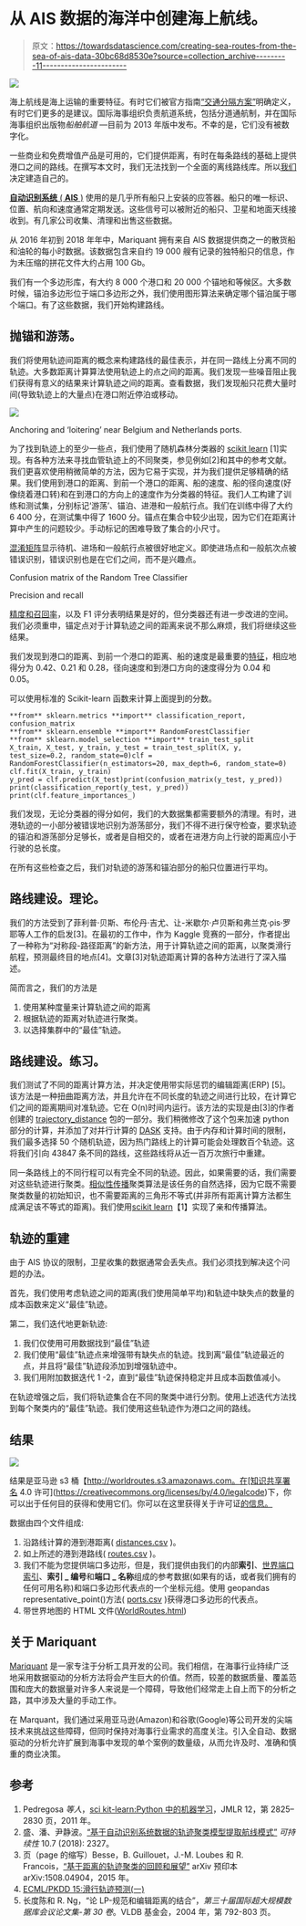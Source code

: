 # 从 AIS 数据的海洋中创建海上航线。

> 原文：<https://towardsdatascience.com/creating-sea-routes-from-the-sea-of-ais-data-30bc68d8530e?source=collection_archive---------11----------------------->

![](img/7f55a2c2b924165a08f6f2868e31fd04.png)

海上航线是海上运输的重要特征。有时它们被官方指南[“交通分隔方案”](https://en.wikipedia.org/wiki/Traffic_Separation_Scheme)明确定义，有时它们更多的是建议。国际海事组织负责航道系统，包括分道通航制，并在国际海事组织出版物*船舶航道* —目前为 2013 年版中发布。不幸的是，它们没有被数字化。

一些商业和免费增值产品是可用的，它们提供距离，有时在每条路线的基础上提供港口之间的路线。在撰写本文时，我们无法找到一个全面的离线路线库。所以[我们](http://mariquant.com)决定建造自己的。

[**自动识别系统** ( **AIS** )](https://en.wikipedia.org/wiki/Automatic_identification_system) 使用的是几乎所有船只上安装的应答器。船只的唯一标识、位置、航向和速度通常定期发送。这些信号可以被附近的船只、卫星和地面天线接收到。有几家公司收集、清理和出售这些数据。

从 2016 年初到 2018 年年中，Mariquant 拥有来自 AIS 数据提供商之一的散货船和油轮的每小时数据。该数据包含来自约 19 000 艘有记录的独特船只的信息，作为未压缩的拼花文件大约占用 100 Gb。

我们有一个多边形库，有大约 8 000 个港口和 20 000 个锚地和等候区。大多数时候，锚泊多边形位于端口多边形之外，我们使用图形算法来确定哪个锚泊属于哪个端口。有了这些数据，我们开始构建路线。

## 抛锚和游荡。

我们将使用轨迹间距离的概念来构建路线的最佳表示，并在同一路线上分离不同的轨迹。大多数距离计算算法使用轨迹上的点之间的距离。我们发现一些噪音阻止我们获得有意义的结果来计算轨迹之间的距离。查看数据，我们发现船只花费大量时间(导致轨迹上的大量点)在港口附近停泊或移动。

![](img/16b6cb1664f8af119db48aa77ffe3feb.png)

Anchoring and ‘loitering’ near Belgium and Netherlands ports.

为了找到轨迹上的至少一些点，我们使用了随机森林分类器的 [scikit learn](https://scikit-learn.org/stable/modules/generated/sklearn.ensemble.RandomForestClassifier.html) [1]实现。有各种方法来寻找血管轨迹上的不同聚类，参见例如[2]和其中的参考文献。我们更喜欢使用稍微简单的方法，因为它易于实现，并为我们提供足够精确的结果。我们使用到港口的距离、到前一个港口的距离、船的速度、船的径向速度(好像绕着港口转)和在到港口的方向上的速度作为分类器的特征。我们人工构建了训练和测试集，分别标记‘游荡’、锚泊、进港和一般航行点。我们在训练中得了大约 6 400 分，在测试集中得了 1600 分。锚点在集合中较少出现，因为它们在距离计算中产生的问题较少。手动标记的困难导致了集合的小尺寸。

[混淆矩阵](https://www.google.com/url?sa=t&rct=j&q=&esrc=s&source=web&cd=1&cad=rja&uact=8&ved=2ahUKEwjr54bNq-jhAhWJMewKHcHjBX8QFjAAegQIARAB&url=https%3A%2F%2Fen.wikipedia.org%2Fwiki%2FConfusion_matrix&usg=AOvVaw1sC8cquKC7ZuBe4qQXFbe5)显示待机、进场和一般航行点被很好地定义。即使进场点和一般航次点被错误识别，错误识别也是在它们之间，而不是兴趣点。

Confusion matrix of the Random Tree Classifier

Precision and recall

[精度和召回率](https://www.google.com/url?sa=t&rct=j&q=&esrc=s&source=web&cd=1&cad=rja&uact=8&ved=2ahUKEwjutMu5rOjhAhVCC-wKHftwAjEQFjAAegQICBAC&url=https%3A%2F%2Fen.wikipedia.org%2Fwiki%2FPrecision_and_recall&usg=AOvVaw23JQgYucFrrlGvYcDKGHER)，以及 F1 评分表明结果是好的，但分类器还有进一步改进的空间。我们必须重申，锚定点对于计算轨迹之间的距离来说不那么麻烦，我们将继续这些结果。

我们发现到港口的距离、到前一个港口的距离、船的速度是最重要的[特征](https://en.wikipedia.org/wiki/Feature_selection)，相应地得分为 0.42、0.21 和 0.28，径向速度和到港口方向的速度得分为 0.04 和 0.05。

可以使用标准的 Scikit-learn 函数来计算上面提到的分数。

```
**from** sklearn.metrics **import** classification_report, confusion_matrix
**from** sklearn.ensemble **import** RandomForestClassifier
**from** sklearn.model_selection **import** train_test_split
X_train, X_test, y_train, y_test = train_test_split(X, y, test_size=0.2, random_state=0)clf = RandomForestClassifier(n_estimators=20, max_depth=6, random_state=0)
clf.fit(X_train, y_train)
y_pred = clf.predict(X_test)print(confusion_matrix(y_test, y_pred))
print(classification_report(y_test, y_pred))
print(clf.feature_importances_)
```

我们发现，无论分类器的得分如何，我们的大数据集都需要额外的清理。有时，进港轨迹的一小部分被错误地识别为游荡部分，我们不得不进行保守检查，要求轨迹的锚泊和游荡部分足够长，或者是自相交的，或者在进港方向上行驶的距离应小于行驶的总长度。

在所有这些检查之后，我们对轨迹的游荡和锚泊部分的船只位置进行平均。

## 路线建设。理论。

我们的方法受到了菲利普·贝斯、布伦丹·吉尤、让-米歇尔·卢贝斯和弗兰克·̧ois·罗耶等人工作的启发[3]。在最初的工作中，作为 Kaggle 竞赛的一部分，作者提出了一种称为“对称段-路径距离”的新方法，用于计算轨迹之间的距离，以聚类滑行航程，预测最终目的地点[4]。文章[3]对轨迹距离计算的各种方法进行了深入描述。

简而言之，我们的方法是

1.  使用某种度量来计算轨迹之间的距离
2.  根据轨迹的距离对轨迹进行聚类。
3.  以选择集群中的“最佳”轨迹。

## 路线建设。练习。

我们测试了不同的距离计算方法，并决定使用带实际惩罚的编辑距离(ERP) [5]。该方法是一种扭曲距离方法，并且允许在不同长度的轨迹之间进行比较，在计算它们之间的距离期间对准轨迹。它在 O(n)时间内运行。该方法的实现是由[3]的作者创建的 [trajectory_distance](https://github.com/bguillouet/traj-dist) 包的一部分。我们稍微修改了这个包来加速 python 部分的计算，并添加了对并行计算的 [DASK](https://dask.org) 支持。由于内存和计算时间的限制，我们最多选择 50 个随机轨迹，因为热门路线上的计算可能会处理数百个轨迹。这将我们引向 43847 条不同的路线，这些路线将从近一百万次旅行中重建。

同一条路线上的不同行程可以有完全不同的轨迹。因此，如果需要的话，我们需要对这些轨迹进行聚类。[相似性传播](https://en.wikipedia.org/wiki/Affinity_propagation)聚类算法是该任务的自然选择，因为它既不需要聚类数量的初始知识，也不需要距离的三角形不等式(并非所有距离计算方法都生成满足该不等式的距离)。我们使用[scikit learn](https://scikit-learn.org/stable/modules/generated/sklearn.cluster.AffinityPropagation.html)【1】实现了亲和传播算法。

## 轨迹的重建

由于 AIS 协议的限制，卫星收集的数据通常会丢失点。我们必须找到解决这个问题的办法。

首先，我们使用考虑轨迹之间的距离(我们使用简单平均)和轨迹中缺失点的数量的成本函数来定义“最佳”轨迹。

第二，我们迭代地更新轨迹:

1.  我们仅使用可用数据找到“最佳”轨迹
2.  我们使用“最佳”轨迹点来增强带有缺失点的轨迹。找到离“最佳”轨迹最近的点，并且将“最佳”轨迹段添加到增强轨迹中。
3.  我们用附加数据迭代 1 -2，直到“最佳”轨迹保持稳定并且成本函数值减小。

在轨迹增强之后，我们将轨迹集合在不同的聚类中进行分割。使用上述迭代方法找到每个聚类内的“最佳”轨迹。我们使用这些轨迹作为港口之间的路线。

## 结果

![](img/d69197e468ddd23d3e02890160c5d753.png)

结果是亚马逊 s3 桶【http://worldroutes.s3.amazonaws.com。在[知识共享署名 4.0 许可](https://creativecommons.org/licenses/by/4.0/legalcode)下，你可以出于任何目的获得和使用它们。你可以在这里获得关于许可证[的信息。](https://creativecommons.org/licenses/by/4.0/)

数据由四个文件组成:

1.  沿路线计算的港到港距离( [distances.csv](http://worldroutes.s3.amazonaws.com/distances.csv) )。
2.  如上所述的港到港路线( [routes.csv](http://worldroutes.s3.amazonaws.com/routes.csv) )。
3.  我们不能为您提供端口多边形，但是，我们提供由我们的内部**索引**、[世界端口索引](https://msi.nga.mil/NGAPortal/MSI.portal?_nfpb=true&_pageLabel=msi_portal_page_62&pubCode=0015)、**索引 _ 编号**和**端口 _ 名称**组成的参考数据(如果有的话，或者我们拥有的任何可用名称)和端口多边形代表点的一个坐标元组。使用 geopandas representative_point()方法( [ports.csv](http://worldroutes.s3.amazonaws.com/ports.csv) )获得港口多边形的代表点。
4.  带世界地图的 HTML 文件([WorldRoutes.html](http://worldroutes.s3.amazonaws.com/WorldRoutes.html))

## 关于 Mariquant

[Mariquant](http://mariquant.com) 是一家专注于分析工具开发的公司。我们相信，在海事行业持续广泛地采用数据驱动的分析方法将会产生巨大的价值。然而，较差的数据质量、覆盖范围和庞大的数据量对许多人来说是一个障碍，导致他们经常走上自上而下的分析之路，其中涉及大量的手动工作。

在 Marquant，我们通过采用亚马逊(Amazon)和谷歌(Google)等公司开发的尖端技术来挑战这些障碍，但同时保持对海事行业需求的高度关注。引入全自动、数据驱动的分析允许扩展到海事中发现的单个案例的数量级，从而允许及时、准确和慎重的商业决策。

## 参考

1.  Pedregosa *等人*，[sci kit-learn:Python 中的机器学习](http://jmlr.csail.mit.edu/papers/v12/pedregosa11a.html)，JMLR 12，第 2825–2830 页，2011 年。
2.  盛、潘、尹静波。[“基于自动识别系统数据的轨迹聚类模型提取航线模式”](https://www.mdpi.com/2071-1050/10/7/2327/htm) *可持续性* 10.7 (2018): 2327。
3.  页（page 的缩写）Besse，B. Guillouet，J.-M. Loubes 和 R. Francois，[“基于距离的轨迹聚类的回顾和展望”](https://arxiv.org/abs/1508.04904) arXiv 预印本 arXiv:1508.04904，2015 年。
4.  [ECML/PKDD 15:滑行轨迹预测(一)](https://www.kaggle.com/c/pkdd-15-predict-taxi-service-trajectory-i/overview/)
5.  长度陈和 R. Ng，“论 LP-规范和编辑距离的结合”，*第三十届国际超大规模数据库会议论文集-第 30 卷*。VLDB 基金会，2004 年，第 792-803 页。